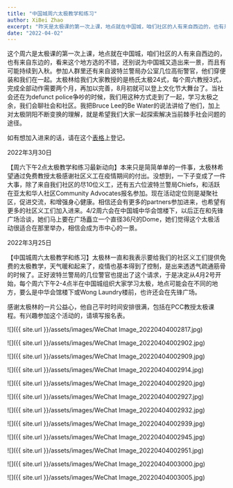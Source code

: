 ```yaml
---
title: "中国城周六太极教学和练习"
author: XiBei Zhao
excerpt: "昨天是太极课的第一次上课，地点就在中国城，咱们社区的人有来自西边的，也有来自东边的，看来这个地方选的不错，还别说为中国城又造出来一景，而且有可能持续到入秋。参加人群里还有来自波特兰警局办公室几位高衔警官，他们穿便装和我们在一起。太极林给我们大家教授的是杨氏太极24式，每个周六教授3式，完成全部动作需要两个月，再加以完善，8月初就可以登上文化节大舞台了。当社会还在为defunct police争吵的时候，我们用这种方式走到了一起，学习太极之余，我们会聊社会和社区。我把Bruce Lee的Be Water的说法讲给了他们，加上对太极阴阳不断变换的理解，就是希望我们大家一起探索解决当前棘手社会问题的途径。"
date: "2022-04-02"
---
```


这个周六是太极课的第一次上课，地点就在中国城，咱们社区的人有来自西边的，也有来自东边的，看来这个地方选的不错，还别说为中国城又造出来一景，而且有可能持续到入秋。参加人群里还有来自波特兰警局办公室几位高衔警官，他们穿便装和我们在一起。太极林给我们大家教授的是杨氏太极24式，每个周六教授3式，完成全部动作需要两个月，再加以完善，8月初就可以登上文化节大舞台了。当社会还在为defunct police争吵的时候，我们用这种方式走到了一起，学习太极之余，我们会聊社会和社区。我把Bruce Lee的Be Water的说法讲给了他们，加上对太极阴阳不断变换的理解，就是希望我们大家一起探索解决当前棘手社会问题的途径。

如有想加入进来的话，请在这个[表格](https://docs.google.com/forms/d/e/1FAIpQLSdRBKJgHEqhso0PQiiLIZZ6d_s-Ma0U_5sx5dlWbGJCjpzVGg/viewform?usp=sf_link)上登记。

2022年3月30日

【周六下午2点太极教学和练习最新动向】本来只是简简单单的一件事，太极林希望通过免费教授太极感谢社区义工在疫情期间的付出。没想到，一下子变成了一件大事，除了来自我们社区的尽10位义工，还有五六位波特兰警局Chiefs，和活跃在亚太和华人社区Community Advocates报名参加。现在活动定位则是凝聚社区，促进交流，和增强身心健康。相信还会有更多的partners参加进来，也希望有更多的社区义工们加入进来。4/2周六会在中国城中华会馆楼下，以后正在和先锋广场洽谈，她们马上要在广场矗立一个直径36尺的Dome，她们觉得这个太极活动很适合在那里举办，相信会成为市中心的一景。

2022年3月25日

【中国城周六太极教学和练习】太极林一直和我表示要给我们的社区义工们提供免费的太极教学，天气暖和起来了，疫情也基本得到了控制，是出来透透气疏通筋骨的时候了。正好波特兰警局的几位警官也提出了这个请求，于是决定从4月2号开始，每个周六下午2-4点半在中国城组织大家学习太极，地点可能会在不同的地方，要么是中华会馆楼下或Wong Laundry楼前，也许还会在先锋广场。

感谢太极林的一片公益心，他自己平时时间安排很满，包括在PCC教授太极课程。有兴趣参加这个活动的，请填写报名表。

![]({{ site.url }}/assets/images/WeChat Image_20220404002817.jpg)

![]({{ site.url }}/assets/images/WeChat Image_20220404002902.jpg)

![]({{ site.url }}/assets/images/WeChat Image_20220404002909.jpg)

![]({{ site.url }}/assets/images/WeChat Image_20220404002914.jpg)

![]({{ site.url }}/assets/images/WeChat Image_20220404002920.jpg)

![]({{ site.url }}/assets/images/WeChat Image_20220404002927.jpg)

![]({{ site.url }}/assets/images/WeChat Image_20220404002932.jpg)

![]({{ site.url }}/assets/images/WeChat Image_20220404002939.jpg)

![]({{ site.url }}/assets/images/WeChat Image_20220404002945.jpg)

![]({{ site.url }}/assets/images/WeChat Image_20220404002951.jpg)

![]({{ site.url }}/assets/images/WeChat Image_20220404003000.jpg)

![]({{ site.url }}/assets/images/WeChat Image_20220404003005.jpg)
